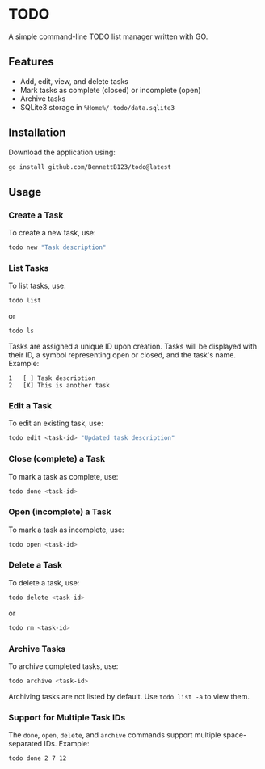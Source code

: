 # TODO
A simple command-line TODO list manager written with GO.

## Features
- Add, edit, view, and delete tasks
- Mark tasks as complete (closed) or incomplete (open)
- Archive tasks
- SQLite3 storage in `%Home%/.todo/data.sqlite3`

## Installation
Download the application using:
```bash
go install github.com/BennettB123/todo@latest
```

## Usage

### Create a Task
To create a new task, use:
```bash
todo new "Task description"
```

### List Tasks
To list tasks, use:
```bash
todo list
```
or
```bash
todo ls
```

Tasks are assigned a unique ID upon creation. Tasks will be displayed with their ID, a symbol representing open or closed, and the task's name. Example:
```
1   [ ] Task description
2   [X] This is another task
```

### Edit a Task
To edit an existing task, use:
```bash
todo edit <task-id> "Updated task description"
```

### Close (complete) a Task
To mark a task as complete, use:
```bash
todo done <task-id>
```

### Open (incomplete) a Task
To mark a task as incomplete, use:
```bash
todo open <task-id>
```

### Delete a Task
To delete a task, use:
```bash
todo delete <task-id>
```
or
```bash
todo rm <task-id>
```

### Archive Tasks
To archive completed tasks, use:
```bash
todo archive <task-id>
```

Archiving tasks are not listed by default. Use `todo list -a` to view them.

### Support for Multiple Task IDs
The `done`, `open`, `delete`, and `archive` commands support multiple space-separated IDs. Example:
```bash
todo done 2 7 12
```